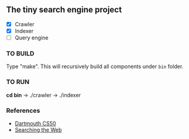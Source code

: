 ## The tiny search engine project
* [x] Crawler
* [x] Indexer
* [ ] Query engine

### TO BUILD
Type "make". This will recursively build all components under `bin` folder.

### TO RUN
**cd bin** -> ./crawler -> ./indexer

### References
* [Dartmouth CS50](https://www.cs.dartmouth.edu/~campbell/cs50/)
* [Searching the Web](
https://www.cs.dartmouth.edu/~campbell/cs50/searchingtheweb.pdf)
